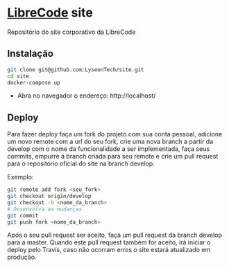 # [LibreCode](http://LT.coop.br) site

Repositório do site corporativo da LibreCode

## Instalação

```bash
git clone git@github.com:LyseonTech/site.git
cd site
docker-compose up
```

 - Abra no navegador o endereço:
   http://localhost/

## Deploy

Para fazer deploy faça um fork do projeto com sua conta pessoal, adicione um
novo remote com a url do seu fork, crie uma nova branch a partir da develop com o nome da
funcionalidade a ser implementada, faça seus commits, empurre a branch criada
para seu remote e crie um pull request para o repositório oficial do site na
branch develop.

Exemplo:

```bash
git remote add fork <seu_fork>
git checkout origin/develop
git checkout -b <nome_da_branch>
# Desenvolva as mudanças
git commit
git push fork <nome_da_branch>
```

Após o seu pull request ser aceito, faça um pull request da branch develop para
a master. Quando este pull request também for aceito, irá iniciar o deploy
pelo Travis, caso não ocorram erros o site estará atualizado em produção.
